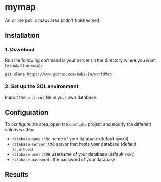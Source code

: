 # mymap
An online public maps area (didn't finished yet). 

## Installation
### 1. Download
Run the following command in your server (in the directory where you want to install the map):
```bash
git clone https://www.github.com/Kaki-In/worldMap
```

### 2. Set up the SQL environment
Import the `init.sql` file in your own database. 

## Configuration

To configure the area, open the `conf.php` project and modify the different values written:
 - `database-name` : the name of your database (default `mymap`)
 - `database-server` : the server that hosts your database (default `localhost`)
 - `database-user` : the username of your database (default `root`)
 - `database-password` : the password of your database

## Results
